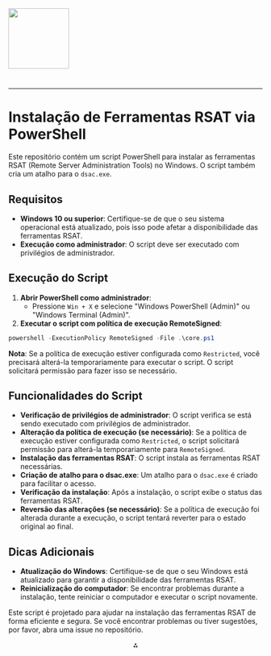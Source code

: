 <img src="https://r2cdn.perplexity.ai/pplx-full-logo-primary-dark%402x.png" class="logo" width="120"/>

# 

---

# Instalação de Ferramentas RSAT via PowerShell

Este repositório contém um script PowerShell para instalar as ferramentas RSAT (Remote Server Administration Tools) no Windows. O script também cria um atalho para o `dsac.exe`.

## Requisitos

- **Windows 10 ou superior**: Certifique-se de que o seu sistema operacional está atualizado, pois isso pode afetar a disponibilidade das ferramentas RSAT.
- **Execução como administrador**: O script deve ser executado com privilégios de administrador.


## Execução do Script

1. **Abrir PowerShell como administrador**:
    - Pressione `Win + X` e selecione "Windows PowerShell (Admin)" ou "Windows Terminal (Admin)".
2. **Executar o script com política de execução RemoteSigned**:

```powershell
powershell -ExecutionPolicy RemoteSigned -File .\core.ps1
```

**Nota**: Se a política de execução estiver configurada como `Restricted`, você precisará alterá-la temporariamente para executar o script. O script solicitará permissão para fazer isso se necessário.

## Funcionalidades do Script

- **Verificação de privilégios de administrador**: O script verifica se está sendo executado com privilégios de administrador.
- **Alteração da política de execução (se necessário)**: Se a política de execução estiver configurada como `Restricted`, o script solicitará permissão para alterá-la temporariamente para `RemoteSigned`.
- **Instalação das ferramentas RSAT**: O script instala as ferramentas RSAT necessárias.
- **Criação de atalho para o dsac.exe**: Um atalho para o `dsac.exe` é criado para facilitar o acesso.
- **Verificação da instalação**: Após a instalação, o script exibe o status das ferramentas RSAT.
- **Reversão das alterações (se necessário)**: Se a política de execução foi alterada durante a execução, o script tentará reverter para o estado original ao final.


## Dicas Adicionais

- **Atualização do Windows**: Certifique-se de que o seu Windows está atualizado para garantir a disponibilidade das ferramentas RSAT.
- **Reinicialização do computador**: Se encontrar problemas durante a instalação, tente reiniciar o computador e executar o script novamente.

Este script é projetado para ajudar na instalação das ferramentas RSAT de forma eficiente e segura. Se você encontrar problemas ou tiver sugestões, por favor, abra uma issue no repositório.

<div style="text-align: center">⁂</div>

[^1]: https://www.varonis.com/pt-br/blog/windows-powershell-tutorials

[^2]: https://learn.microsoft.com/pt-br/powershell/module/microsoft.powershell.security/set-executionpolicy?view=powershell-7.5

[^3]: https://learn.microsoft.com/pt-br/powershell/module/microsoft.powershell.core/about/about_execution_policies?view=powershell-7.5

[^4]: https://www.youtube.com/watch?v=0wIy81WqZVU

[^5]: https://pt.stackoverflow.com/questions/220078/o-que-significa-o-erro-execução-de-scripts-foi-desabilitada-neste-sistema

[^6]: https://cursos.alura.com.br/forum/topico-erro-no-windows-powershell-314737

[^7]: https://paulosantanna.com/2012/10/14/habilitando-a-execucao-de-scripts-powershell/

[^8]: https://eryxguimaraes.com.br/?p=199

